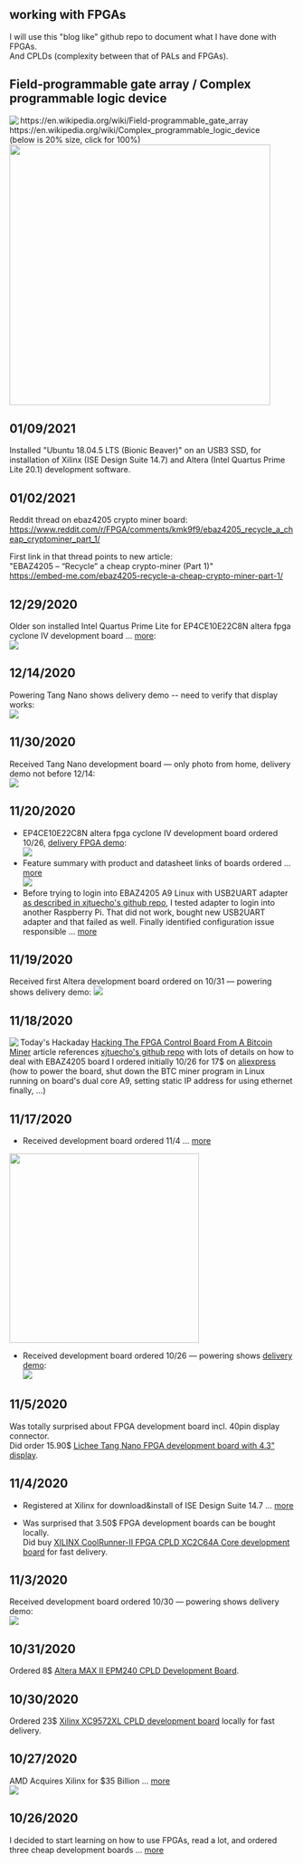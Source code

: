 ## working with FPGAs
I will use this "blog like" github repo to document what I have done with FPGAs.  
And CPLDs (complexity between that of PALs and FPGAs).


## Field-programmable gate array / Complex programmable logic device
<img src="res/boards_sofar.jpg" align="left">  
https://en.wikipedia.org/wiki/Field-programmable_gate_array<br> 
https://en.wikipedia.org/wiki/Complex_programmable_logic_device<br> 
(below is 20% size, click for 100%)<br>
<img src="res/FPGAs_CPLDs.jpg" width=461>
<br clear="all"/>


## 01/09/2021
Installed "Ubuntu 18.04.5 LTS (Bionic Beaver)" on an USB3 SSD, for installation of Xilinx (ISE Design Suite 14.7) and Altera (Intel Quartus Prime Lite 20.1) development software.


## 01/02/2021
Reddit thread on ebaz4205 crypto miner board:  
https://www.reddit.com/r/FPGA/comments/kmk9f9/ebaz4205_recycle_a_cheap_cryptominer_part_1/  

First link in that thread points to new article:  
"EBAZ4205 – “Recycle” a cheap crypto-miner (Part 1)"  
https://embed-me.com/ebaz4205-recycle-a-cheap-crypto-miner-part-1/


## 12/29/2020
Older son installed Intel Quartus Prime Lite for EP4CE10E22C8N altera fpga cyclone IV development board ... [more](2020/12/29/#12292020):  
![](res/out.anim.gif)


## 12/14/2020 
Powering Tang Nano shows delivery demo -- need to verify that display works:  
![](res/TangNano_delivery_demo.anim.gif)


## 11/30/2020
Received Tang Nano development board — only photo from home, delivery demo not before 12/14:  
![](res/TangNano_plus_display.jpg)


## 11/20/2020
* EP4CE10E22C8N altera fpga cyclone IV development board ordered 10/26, [delivery FPGA demo](https://www.youtube.com/watch?v=OehTmLRsN2s):  
![](res/EP4CE10E22C8N_altera_fpga_cyclone_IV_development_board_delivery_FPGA_demo.gif)
* Feature summary with product and datasheet links of boards ordered ... [more](2020/11/20/#11202020)  
![](res/feature_summary.thumb.jpg)
* Before trying to login into EBAZ4205 A9 Linux with USB2UART adapter [as described in xjtuecho's github repo](https://github.com/xjtuecho/EBAZ4205#reset-the-root-password-of-built-in-linux), I tested adapter to login into another Raspberry Pi. That did not work, bought new USB2UART adapter and that failed as well. Finally identified configuration issue responsible ... [more](https://www.raspberrypi.org/forums/viewtopic.php?f=66&t=291776)


## 11/19/2020
Received first Altera development board ordered on 10/31 — powering shows delivery demo:
![](res/altera.EPM240.delivery.anim.gif)


## 11/18/2020
<img src="res/myEBAZ4205.jpg" align=left>Today's Hackaday [Hacking The FPGA Control Board From A Bitcoin Miner](https://hackaday.com/2020/11/18/hacking-the-fpga-control-board-from-a-bitcoin-miner/) article references [xjtuecho's github repo](https://github.com/xjtuecho/EBAZ4205) with lots of details on how to deal with EBAZ4205 board I ordered initially 10/26 for 17$ on [aliexpress](https://www.aliexpress.com/item/1005001530141192.html) (how to power the board, shut down the BTC miner program in Linux running on board's dual core A9, setting static IP address for using ethernet finally, ...)
<br clear="all"/>


## 11/17/2020
* Received development board ordered 11/4 ... [more](2020/11/17/#11172020)<br>
<img src="res/20201117_172755.tw.50pc.jpg" width=335>

* Received development board ordered 10/26 — powering shows [delivery demo](https://www.youtube.com/watch?v=qEeuOIXmt6w):  
![](res/Xilinx_spartan6_XC6SLX16_development_board_delivery_FGPA_demo.gif)


## 11/5/2020
Was totally surprised about FPGA development board incl. 40pin display connector.  
Did order 15.90$ [Lichee Tang Nano FPGA development board with 4.3" display](https://www.aliexpress.com/item/4001275871300.html).


## 11/4/2020

* Registered at Xilinx for download&install of ISE Design Suite 14.7 ... [more](2020/11/4/#1142020)  

* Was surprised that 3.50$ FPGA development boards can be bought locally.  
Did buy [XILINX CoolRunner-II FPGA CPLD XC2C64A Core development board](https://www.ebay.de/itm/XILINX-CoolRunner-II-FPGA-CPLD-XC2C64A-Core-Module-Mini-Development-For-XBOX360/272864294476) for fast delivery.


## 11/3/2020
Received development board ordered 10/30 — powering shows delivery demo:  
![](res/XC9572XL.delivery.anim.gif)


## 10/31/2020
Ordered 8$ [Altera MAX II EPM240 CPLD Development Board](https://www.amazon.de/-/en/gp/product/B082LS4YBZ/ref=ppx_yo_dt_b_asin_title_o03_s00).


## 10/30/2020
Ordered 23$ [Xilinx XC9572XL CPLD development board](https://www.ebay.de/itm/Xilinx-XC9572XL-CPLD-Entwicklungsboard-für-Arduino-Raspberry-Pi/254189836214) locally for fast delivery.


## 10/27/2020
AMD Acquires Xilinx for $35 Billion ... [more](https://twitter.com/hackaday/status/1321171413462634497)  
![](https://pbs.twimg.com/card_img/1328407353973239809/Nd7AL3y2?format=jpg&name=small)


## 10/26/2020
I decided to start learning on how to use FPGAs, read a lot, and ordered three cheap development boards ... [more](2020/10/26/#10262020)



